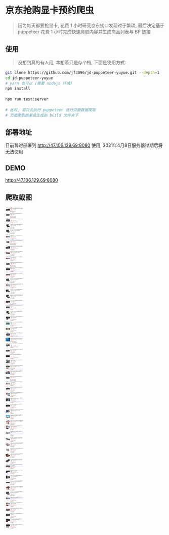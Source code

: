 # 京东抢购显卡预约爬虫

> 因为每天都要抢显卡, 花费 1 小时研究京东接口发现过于繁琐, 最后决定基于 puppeteer 花费 1 小时完成快速爬取内容并生成商品列表与 BP 链接

## 使用

> 没想到真的有人用, 本想着只是存个档, 下面是使用方式:

```bash
git clone https://github.com/jf3096/jd-puppeteer-yuyue.git --depth=1
cd jd-puppeteer-yuyue
# yarn 也可以 (需要 nodejs 环境)
npm install

npm run test:server

# 此时, 首次会执行 puppeteer 进行页面数据爬取
# 页面爬取结果会生成到 build 文件夹下
```

## 部署地址

目前暂时部署到 http://47.106.129.69:8080 使用, 2021年4月8日服务器过期后将无法使用

## DEMO

http://47.106.129.69:8080

## 爬取截图

![demo](demo.png)
